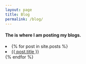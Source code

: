 ```yaml
---
layout: page
title: Blog
permalink: /blog/
---
```


<h4 class="h4-blog"> The is where I am posting my blogs.</h4>

<li class="blog-list"> 
  {% for post in site.posts %}
    <li>
      <a href="{{ post.url }}">{{ post.title }}</a>
    </li>
  {% endfor %}

</li>
